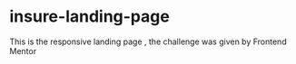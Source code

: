 # insure-landing-page
This is the responsive landing page , the challenge was given by Frontend Mentor
